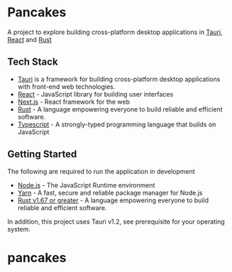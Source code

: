 
# Pancakes

A project to explore building cross-platform desktop applications in [Tauri](https://tauri.app/), [React](https://react.dev/) and [Rust](rust-lang.org/)


## Tech Stack
- [Tauri](https://tauri.app/) is a framework for building cross-platform desktop applications with front-end web technologies.
- [React](https://react.dev/) -  JavaScript library for building user interfaces
- [Next.js](https://nextjs.org/) - React framework for the web
- [Rust](rust-lang.org/) -  A language empowering everyone
to build reliable and efficient software.
- [Typescript](https://typescript-lang.org) - A strongly-typed programming language that builds on JavaScript


## Getting Started
The following are required to run the application in development 
- [Node.js](https://nodejs.org) - The JavaScript Runtime environment
- [Yarn](https://yarnpkg.com/) - A fast, secure and reliable package manager for Node.js
- [Rust v1.67 or greater](rust-lang.org/) -  A language empowering everyone
to build reliable and efficient software.

In addition, this project uses Tauri v1.2, see prerequisite for your operating system.
# pancakes
